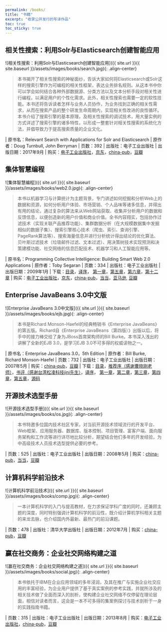 ```yaml
---
permalink: /books/
title: "书籍"
excerpt: "收录公开发行的写译作品"
toc: true
toc_sticky: true
---
```


## 相关性搜索：利用Solr与Elasticsearch创建智能应用

![相关性搜索：利用Solr与Elasticsearch创建智能应用]({{ site.url }}{{ site.baseurl }}/assets/images/books/search.jpg){: .align-center}

> 本书揭开了相关性搜索的神秘面纱，告诉大家如何将Elasticsearch或Solr这样的搜索引擎作为可编程的相关性框架，表达业务排名规则。从这本书中你可以学会如何结合各种外部数据源、分类方法以及文本分析手段对相关性进行编程，以满足用户的个性化需求。此外，相关性搜索也需要一定的软性技能。本书还将告诉读者怎样与业务人员协作，为业务找到正确的相关性需求，从而在搜索产品的整个研发生命周期内，实现相关性改进的良性循环。本书介绍了搜索引擎的基本原理，及相关性搜索的调试技术，用大量实例的方式详述了搜索引擎的诸多特性，以形成一整套针对相关性搜索的系统化方法，并倡导致力于提高搜索质量的企业文化。

| 原书名：Relevant Search with Applications for Solr and Elasticsearch
| 原作者：Doug Turnbull, John Berryman
| 页数：392
| 出版社：电子工业出版社
| 出版日期：2017年9月
| 购买：[电子工业出版社](https://www.phei.com.cn/module/goods/wssd_content.jsp?bookid=50764)，[京东](https://item.jd.com/12245496.html)，[china-pub](http://product.china-pub.com/6689442)，[豆瓣](https://book.douban.com/subject/27157298/)

## 集体智慧编程

![集体智慧编程]({{ site.url }}{{ site.baseurl }}/assets/images/books/web2.0.jpg){: .align-center}

> 本书以机器学习与计算统计为主题背景，专门讲述如何挖掘和分析Web上的数据和资源，如何分析用户体验、市场营销、个人品味等诸多信息，并得出有用的结论，通过复杂的算法来从Web网站获取、收集并分析用户的数据和反馈信息，以便创造新的用户价值和商业价值。全书内容翔实，包括协作过滤技术（实现关联产品推荐功能）、集群数据分析（在大规模数据集中发掘相似的数据子集）、搜索引擎核心技术（爬虫、索引、查询引擎、PageRank算法等）、搜索海量信息并进行分析统计得出结论的优化算法、贝叶斯过滤技术（垃圾邮件过滤、文本过滤）、用决策树技术实现预测和决策建模功能、社交网络的信息匹配技术、机器学习和人工智能应用等。

| 原书名：Programming Collective Intelligence: Building Smart Web 2.0 Applications
| 原作者：Toby Segaran
| 页数：334
| 出版社：电子工业出版社
| 出版日期：2009年1月
| 下载：[目录](http://www.china-pub.com/computers/common/Catalog.asp?type=1&IDD=129896&shuming=%u96C6%u4F53%u667A%u6167%u7F16%u7A0B)，[译序](http://www.china-pub.com/computers/common/Catalog.asp?type=4&IDD=129896&shuming=%u96C6%u4F53%u667A%u6167%u7F16%u7A0B)， [第一章](http://images.china-pub.com/ebook125001-130000/129896/ch01.pdf)，[第五章](http://images.china-pub.com/ebook125001-130000/129896/ch05.pdf)，[第六章](http://images.china-pub.com/ebook125001-130000/129896/ch06.pdf)，[第十二章](http://images.china-pub.com/ebook125001-130000/129896/ch12.pdf)
| 购买：[电子工业出版社](https://www.phei.com.cn/module/goods/wssd_content.jsp?bookid=42271)，[京东](https://item.jd.com/11667512.html)，[china-pub](http://product.china-pub.com/129896)，[当当](http://product.dangdang.com/20429765.html)，[亚马逊](https://www.amazon.cn/mn/detailApp/ref=sr_1_1?_encoding=UTF8&s=books&qid=1259582568&asin=B001NPDVP2&sr=1-1), [豆瓣](https://book.douban.com/subject/3288908/)

## Enterprise JavaBeans 3.0中文版

![Enterprise JavaBeans 3.0中文版]({{ site.url }}{{ site.baseurl }}/assets/images/books/ejb.jpg){: .align-center}

> 本书是Richard Monson-Haefel的经典畅销书《Enterprise JavaBeans》的第五版。Richard自《Enterprise JavaBeans（第四版）》出版以后，将手中的接力棒交给了身为JBoss首席架构师的Bill Burke。本书深入浅出的讲解了全新的EJB 3.0，是学习EJB 3.0不可多得的权威读物之一。

| 原书名：Enterprise JavaBeans 3.0，5th Edition
| 原作者：Bill Burke, Richard Monson-Haefel
| 页数：732
| 出版社：电子工业出版社
| 出版日期：2007年5月
| 购买：[china-pub](http://www.china-pub.com/computers/common/info.asp?id=34701)，[豆瓣](https://book.douban.com/subject/2161099/)
| 下载：[目录](http://www.china-pub.com/computers/common/Catalog.asp?type=1&IDD=34701&shuming=Enterprise%20JavaBeans%203.0%u4E2D%u6587%u7248%28%u7B2C5%u7248%29)，[推荐序（感谢曹晓刚老师）](http://www.china-pub.com/computers/common/Catalog.asp?type=4&IDD=34701&shuming=Enterprise%20JavaBeans%203.0%u4E2D%u6587%u7248%28%u7B2C5%u7248%29)，[书评（感谢台湾松凌科技jini先生）](/assets/docs/EJB3ReviewByJini.pdf)，[译序](http://www.china-pub.com/computers/common/Catalog.asp?type=7&IDD=34701&shuming=Enterprise%20JavaBeans%203.0%u4E2D%u6587%u7248%28%u7B2C5%u7248%29)， [第一章](http://images.china-pub.com/ebook30001-35000/34701/ch01.rar)，[第二章](http://images.china-pub.com/ebook30001-35000/34701/ch02.rar)，[第三章](http://images.china-pub.com/ebook30001-35000/34701/ch03.rar)，[第四章](http://images.china-pub.com/ebook30001-35000/34701/ch04.rar)，[第五章](http://images.china-pub.com/ebook30001-35000/34701/ch05.rar)，[源码](http://www.oreilly.com.cn/codeexample/ejb5/)

## 开源技术选型手册

![开源技术选型手册]({{ site.url }}{{ site.baseurl }}/assets/images/books/os.jpg){: .align-center}

> 本书特邀多位国内技术社区专家，对当前开源技术领域流行的开发平台、Web框架、应用服务器、数据库、版本控制、项目管理、富客户端、面向服务架构和工作流等进行详尽地比较分析，期望结合他们多年的开发经验，为中高级技术人员技术选型提供必要的参考。

| 页数：525
| 出版社：电子工业出版社
| 出版日期：2008年5月
| 购买：[china-pub](http://product.china-pub.com/39918)，[当当](http://product.dangdang.com/20274784.html)，[豆瓣](https://book.douban.com/subject/3098708/)

## 计算机科学前沿技术

![计算机科学前沿技术]({{ site.url }}{{ site.baseurl }}/assets/images/books/comp.jpg){: .align-center}

> 一本计算机科学的入门与提高教材，在力求保证学科广度的同时，还兼顾主题的深度，同时特别强调计算机科学的前沿性，既介绍计算机学科相关主题的来龙去脉，也介绍国内外最新、最热门的前沿课题。

| 页数：478
| 出版社：清华大学出版社
| 出版日期：2012年7月
| 购买：[china-pub](http://product.china-pub.com/60344)，[豆瓣](https://book.douban.com/subject/10851006/)

## 赢在社交商务：企业社交网络构建之道

![赢在社交商务：企业社交网络构建之道]({{ site.url }}{{ site.baseurl }}/assets/images/books/social.jpg){: .align-center}

> 本书依托于IBM在企业应用领域的多年浸润，及其在推广与实施企业社交应用的丰富经验，为企业用户提供了基于真实案例的参考实践，并就所涉及的相关技术做了全面而深入的剖析，使构建企业社交网络不仅停留在理论层面，相信对读者而言，这会是一本不可多得的集案例探讨与技术剖析于一身的实践指南书籍。

| 页数：315
| 出版社：电子工业出版社
| 出版日期：2013年8月
| 购买：[电子工业出版社](https://www.phei.com.cn/module/goods/wssd_content.jsp?bookid=37175)，[china-pub](http://product.china-pub.com/3801895)，[豆瓣](https://book.douban.com/subject/24890155/)
